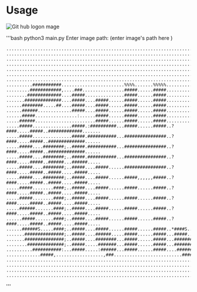# Usage
![Git hub logon mage ](https://github.githubassets.com/images/modules/open_graph/github-logo.png)








'''bash
python3 main.py
Enter image path: (enter image's path here )

    ....................................................................................................
    ....................................................................................................
    ....................................................................................................
    ....................................................................................................
    ....................................................................................................
    ....................................................................................................
    ....................................................................................................
    ..........###########........................%%%%.......%%%%%...................%%%%%...............
    .........############,....###................#####......#####...................#####...............
    ........#############....#####...............#####......#####...................#####...............
    .......##############....#####....#####......#####......#####...................#####...............
    ......########.....##....#####....#####......#####......#####...................#####...............
    ......######.............#####....#####......#####......#####...................#####...............
    ......#####................:......#####......#####......#####...................#####...............
    .....######.......................#####......#####......#####...................#####..####.........
    .....#####...............#####.:##########...#####......#####..?####.....#####..#############.......
    .....#####...............#####.###########...################..?####.....#####..##############......
    .....#####....########;..#####.###########...################..?####.....#####..##############......
    .....#####....########;..#####.###########...################..?####.....#####..######...######.....
    .....#####....########;..#####....#####......################..?####.....#####..#####.....#####.....
    .....#####....########;..#####....#####......#####,,,,,,#####..?####.....#####..#####.....#####.....
    .....#####........####;..#####....#####......#####......#####..?####.....#####..#####.....#####.....
    .....#####........####;..#####....#####......#####......#####..?####.....#####..#####.....#####.....
    .....######.......####;..#####....#####......#####......#####..?####.....#####..#####.....#####.....
    ......#####.......####;..#####....#####......#####......#####..?####.....#####..#####.....#####.....
    ......######S.....####;..#####....#####......#####......#####..*####S....#####..#####.....#####.....
    .......###############;..#####....######.....#####......#####...#####...######..######...######.....
    .......###############;..#####....########...#####......#####...##############..##############......
    ........##############;..#####.....#######...#####......#####...##############..##############......
    ..........###########:...#####.....:######...#####......#####....#############..####,########.......
    .............#####,..................,###..........................####................####.........
    ....................................................................................................
    ....................................................................................................
    ....................................................................................................
    ....................................................................................................

'''

